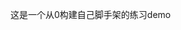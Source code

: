 <!--
 * @Author: suyi
 * @Date: 2023-08-07 15:42:20
 * @LastEditTime: 2023-08-08 14:34:19
 * @LastEditors: suyi
 * @Description: 如果代码不是为了制造bug，那将毫无意义
 * @FilePath: \sue-cli\README.MD
-->

这是一个从0构建自己脚手架的练习demo